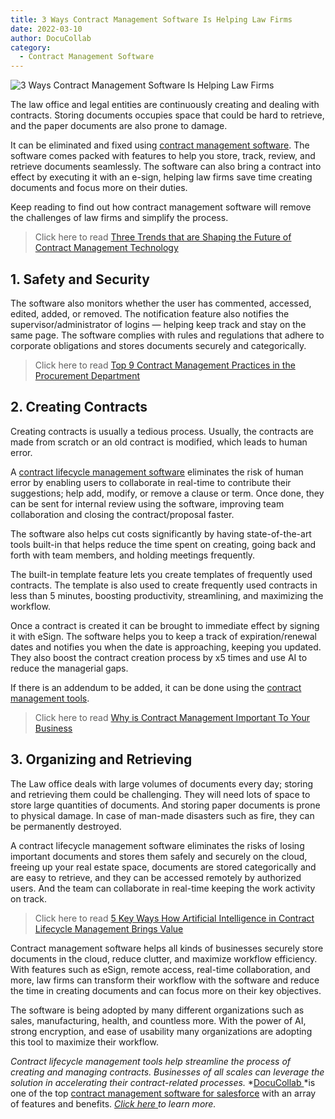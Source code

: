 ```yaml
---
title: 3 Ways Contract Management Software Is Helping Law Firms
date: 2022-03-10
author: DocuCollab
category:
  - Contract Management Software
---
```


![3 Ways Contract Management Software Is Helping Law Firms](/img/blog/Contract-Management-in-law-firms-850x429.jpg)

The law office and legal entities are continuously creating and dealing with contracts. Storing documents occupies space that could be hard to retrieve, and the paper documents are also prone to damage.

It can be eliminated and fixed using [contract management software](https://docucollab.com/contract-management-software/). The software comes packed with features to help you store, track, review, and retrieve documents seamlessly. The software can also bring a contract into effect by executing it with an e-sign, helping law firms save time creating documents and focus more on their duties.

Keep reading to find out how contract management software will remove the challenges of law firms and simplify the process.

> Click here to read [Three Trends that are Shaping the Future of Contract Management Technology](https://docucollab.com/three-trends-that-are-shaping-the-future-of-contract-management/)



## 1. Safety and Security

The software also monitors whether the user has commented, accessed, edited, added, or removed. The notification feature also notifies the supervisor/administrator of logins — helping keep track and stay on the same page. The software complies with rules and regulations that adhere to corporate obligations and stores documents securely and categorically.

> Click here to read [Top 9 Contract Management Practices in the Procurement Department](https://docucollab.com/contract-management-practices-in-the-procurement-department/)



## 2. Creating Contracts

Creating contracts is usually a tedious process. Usually, the contracts are made from scratch or an old contract is modified, which leads to human error.

A [contract lifecycle management software](https://docucollab.com/contract-management-software/) eliminates the risk of human error by enabling users to collaborate in real-time to contribute their suggestions; help add, modify, or remove a clause or term. Once done, they can be sent for internal review using the software, improving team collaboration and closing the contract/proposal faster.

The software also helps cut costs significantly by having state-of-the-art tools built-in that helps reduce the time spent on creating, going back and forth with team members, and holding meetings frequently.

The built-in template feature lets you create templates of frequently used contracts. The template is also used to create frequently used contracts in less than 5 minutes, boosting productivity, streamlining, and maximizing the workflow.

Once a contract is created it can be brought to immediate effect by signing it with eSign. The software helps you to keep a track of expiration/renewal dates and notifies you when the date is approaching, keeping you updated. They also boost the contract creation process by x5 times and use AI to reduce the managerial gaps.

If there is an addendum to be added, it can be done using the [contract management tools](https://docucollab.com/contract-management-software/).

> Click here to read [Why is Contract Management Important To Your Business](https://docucollab.com/why-contract-management-important-to-your-business/)



## 3. Organizing and Retrieving

The Law office deals with large volumes of documents every day; storing and retrieving them could be challenging. They will need lots of space to store large quantities of documents. And storing paper documents is prone to physical damage. In case of man-made disasters such as fire, they can be permanently destroyed.

A contract lifecycle management software eliminates the risks of losing important documents and stores them safely and securely on the cloud, freeing up your real estate space, documents are stored categorically and are easy to retrieve, and they can be accessed remotely by authorized users. And the team can collaborate in real-time keeping the work activity on track.

> Click here to read [5 Key Ways How Artificial Intelligence in Contract Lifecycle Management Brings Value](https://docucollab.com/5-key-ways-how-ai-brings-value-to-contract-lifecycle-management/)



Contract management software helps all kinds of businesses securely store documents in the cloud, reduce clutter, and maximize workflow efficiency. With features such as eSign, remote access, real-time collaboration, and more, law firms can transform their workflow with the software and reduce the time in creating documents and can focus more on their key objectives.

The software is being adopted by many different organizations such as sales, manufacturing, health, and countless more. With the power of AI, strong encryption, and ease of usability many organizations are adopting this tool to maximize their workflow.

*Contract lifecycle management tools help streamline the process of creating and managing contracts. Businesses of all scales can leverage the solution in accelerating their contract-related processes.* *[DocuCollab ](https://docucollab.com/)*is one of the top [contract management software for salesforce](https://docucollab.com/contract-management-software/) with an array of features and benefits. [*Click here* ](https://docucollab.com/book-demo/)*to learn more.*
